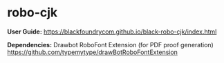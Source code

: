 # robo-cjk
**User Guide:**
https://blackfoundrycom.github.io/black-robo-cjk/index.html

**Dependencies:**
Drawbot RoboFont Extension (for PDF proof generation)
https://github.com/typemytype/drawBotRoboFontExtension

